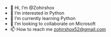 - 👋 Hi, I’m @Zohirshox
- 👀 I’m interested in Python
- 🌱 I’m currently learning Python
- 💞️ I’m looking to collaborate on Microsoft
- 📫 How to reach me  zohirshox52@gmail.com

<!---
Zohirshox/Zohirshox is a ✨ special ✨ repository because its `README.md` (this file) appears on your GitHub profile.
You can click the Preview link to take a look at your changes.
--->

